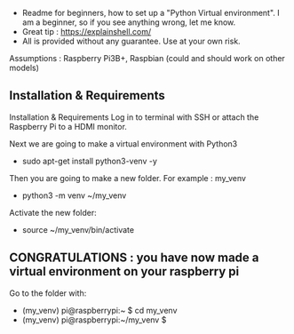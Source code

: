 - Readme for beginners, how to set up a "Python Virtual environment". I am a beginner, so if you see anything wrong, let me know. 
- Great tip : https://explainshell.com/ 
- All is provided without any guarantee. Use at your own risk.

Assumptions : Raspberry Pi3B+, Raspbian (could and should work on other models)

## Installation & Requirements

Installation & Requirements
Log in to terminal with SSH or attach the Raspberry Pi to a HDMI monitor. 

Next we are going to make a virtual environment with Python3 
- sudo apt-get install python3-venv -y

Then you are going to make a new folder. For example : my_venv
- python3 -m venv ~/my_venv

Activate the new folder:
- source ~/my_venv/bin/activate

## CONGRATULATIONS : you have now made a virtual environment on your raspberry pi

Go to the folder with:
- (my_venv) pi@raspberrypi:~ $ cd my_venv
- (my_venv) pi@raspberrypi:~/my_venv $ 
